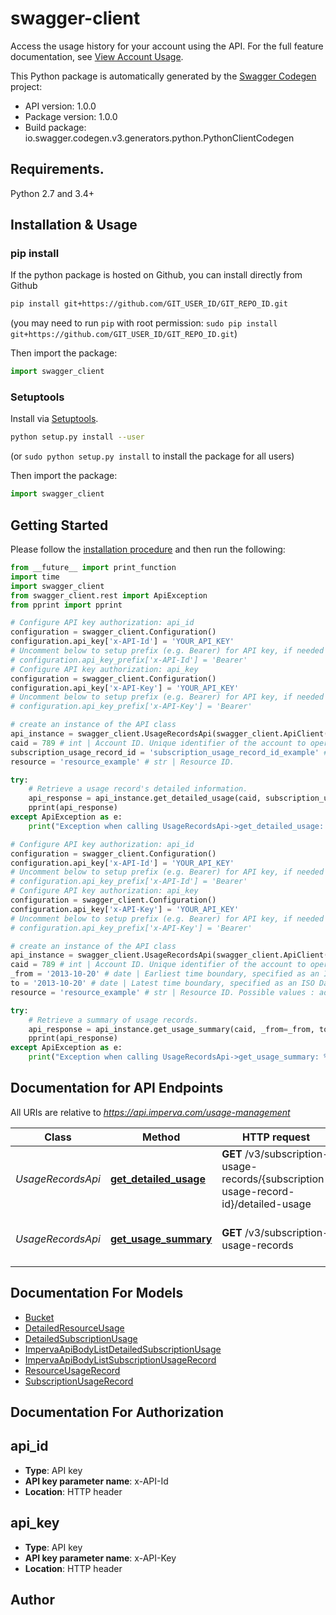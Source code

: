 # swagger-client
Access the usage history for your account using the API. For the full feature documentation, see [View Account Usage](https://docs.imperva.com/bundle/cloud-application-security/page/usage-report.htm).

This Python package is automatically generated by the [Swagger Codegen](https://github.com/swagger-api/swagger-codegen) project:

- API version: 1.0.0
- Package version: 1.0.0
- Build package: io.swagger.codegen.v3.generators.python.PythonClientCodegen

## Requirements.

Python 2.7 and 3.4+

## Installation & Usage
### pip install

If the python package is hosted on Github, you can install directly from Github

```sh
pip install git+https://github.com/GIT_USER_ID/GIT_REPO_ID.git
```
(you may need to run `pip` with root permission: `sudo pip install git+https://github.com/GIT_USER_ID/GIT_REPO_ID.git`)

Then import the package:
```python
import swagger_client 
```

### Setuptools

Install via [Setuptools](http://pypi.python.org/pypi/setuptools).

```sh
python setup.py install --user
```
(or `sudo python setup.py install` to install the package for all users)

Then import the package:
```python
import swagger_client
```

## Getting Started

Please follow the [installation procedure](#installation--usage) and then run the following:

```python
from __future__ import print_function
import time
import swagger_client
from swagger_client.rest import ApiException
from pprint import pprint

# Configure API key authorization: api_id
configuration = swagger_client.Configuration()
configuration.api_key['x-API-Id'] = 'YOUR_API_KEY'
# Uncomment below to setup prefix (e.g. Bearer) for API key, if needed
# configuration.api_key_prefix['x-API-Id'] = 'Bearer'
# Configure API key authorization: api_key
configuration = swagger_client.Configuration()
configuration.api_key['x-API-Key'] = 'YOUR_API_KEY'
# Uncomment below to setup prefix (e.g. Bearer) for API key, if needed
# configuration.api_key_prefix['x-API-Key'] = 'Bearer'

# create an instance of the API class
api_instance = swagger_client.UsageRecordsApi(swagger_client.ApiClient(configuration))
caid = 789 # int | Account ID. Unique identifier of the account to operate on.
subscription_usage_record_id = 'subscription_usage_record_id_example' # str | Unique identifier of the subscription usage record. Run the GET /v3/subscription-usage-record API to locate the value of the ‘id’ parameter in the response.
resource = 'resource_example' # str | Resource ID.

try:
    # Retrieve a usage record's detailed information.
    api_response = api_instance.get_detailed_usage(caid, subscription_usage_record_id, resource)
    pprint(api_response)
except ApiException as e:
    print("Exception when calling UsageRecordsApi->get_detailed_usage: %s\n" % e)

# Configure API key authorization: api_id
configuration = swagger_client.Configuration()
configuration.api_key['x-API-Id'] = 'YOUR_API_KEY'
# Uncomment below to setup prefix (e.g. Bearer) for API key, if needed
# configuration.api_key_prefix['x-API-Id'] = 'Bearer'
# Configure API key authorization: api_key
configuration = swagger_client.Configuration()
configuration.api_key['x-API-Key'] = 'YOUR_API_KEY'
# Uncomment below to setup prefix (e.g. Bearer) for API key, if needed
# configuration.api_key_prefix['x-API-Key'] = 'Bearer'

# create an instance of the API class
api_instance = swagger_client.UsageRecordsApi(swagger_client.ApiClient(configuration))
caid = 789 # int | Account ID. Unique identifier of the account to operate on.
_from = '2013-10-20' # date | Earliest time boundary, specified as an ISO Date Format yyyy-MM-dd. (optional)
to = '2013-10-20' # date | Latest time boundary, specified as an ISO Date Format yyyy-MM-dd. (optional)
resource = 'resource_example' # str | Resource ID. Possible values : advanced_bot_protection_connector, api_security_anywhere ,bot_management ,infra_protect_always_on_bandwidth, on_demand_throughput, throughput (optional)

try:
    # Retrieve a summary of usage records.
    api_response = api_instance.get_usage_summary(caid, _from=_from, to=to, resource=resource)
    pprint(api_response)
except ApiException as e:
    print("Exception when calling UsageRecordsApi->get_usage_summary: %s\n" % e)
```

## Documentation for API Endpoints

All URIs are relative to *https://api.imperva.com/usage-management*

Class | Method | HTTP request | Description
------------ | ------------- | ------------- | -------------
*UsageRecordsApi* | [**get_detailed_usage**](docs/UsageRecordsApi.md#get_detailed_usage) | **GET** /v3/subscription-usage-records/{subscription-usage-record-id}/detailed-usage | Retrieve a usage record&#x27;s detailed information.
*UsageRecordsApi* | [**get_usage_summary**](docs/UsageRecordsApi.md#get_usage_summary) | **GET** /v3/subscription-usage-records | Retrieve a summary of usage records.

## Documentation For Models

 - [Bucket](docs/Bucket.md)
 - [DetailedResourceUsage](docs/DetailedResourceUsage.md)
 - [DetailedSubscriptionUsage](docs/DetailedSubscriptionUsage.md)
 - [ImpervaApiBodyListDetailedSubscriptionUsage](docs/ImpervaApiBodyListDetailedSubscriptionUsage.md)
 - [ImpervaApiBodyListSubscriptionUsageRecord](docs/ImpervaApiBodyListSubscriptionUsageRecord.md)
 - [ResourceUsageRecord](docs/ResourceUsageRecord.md)
 - [SubscriptionUsageRecord](docs/SubscriptionUsageRecord.md)

## Documentation For Authorization


## api_id

- **Type**: API key
- **API key parameter name**: x-API-Id
- **Location**: HTTP header

## api_key

- **Type**: API key
- **API key parameter name**: x-API-Key
- **Location**: HTTP header


## Author


